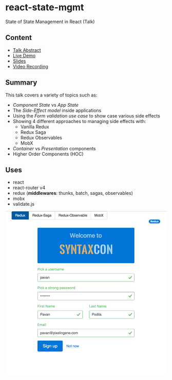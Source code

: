 # react-state-mgmt
State of State Management in React (Talk)

## Content
- [Talk Abstract](https://2017.syntaxcon.com/session/state-of-state-management-in-react/) 
- [Live Demo](https://react-state-mgmt-mmbwvcqnom.now.sh/)
- [Slides](slides.pdf)
- [Video Recording](https://www.youtube.com/watch?v=LWuOj0etYBQ)

## Summary

This talk covers a variety of topics such as:

- _Component State_ vs _App State_
- The _Side-Effect model_ inside applications
- Using the _Form validation use case_ to show case various side effects
- Showing 4 different approaches to managing side effects with:
    + Vanilla Redux
    + Redux Saga
    + Redux Observables
    + MobX
- _Container_ vs _Presentation_ components
- Higher Order Components (HOC)    


## Uses

- react
- react-router v4
- redux (**middlewares**: thunks, batch, sagas, observables)
- mobx
- validate.js

[![Screenshot](screenshot.png)](https://react-state-mgmt-mmbwvcqnom.now.sh/)

